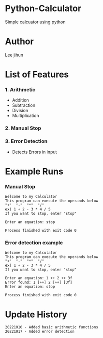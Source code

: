 # Python-Calculator
 Simple calcuator using python

# Author
Lee jihun

# List of Features

### 1. Arithmetic
- Addition
- Subtraction
- Division
- Multiplication

### 2. Manual Stop

### 3. Error Detection
- Detects Errors in input

# Example Runs
### Manual Stop

    Welcome to my Calculator
    This program can execute the operands below
    "+"  "-"  "*"  "/"
    ex) 1 + 2 - 3 * 4 / 5
    If you want to stop, enter "stop" 
    
    Enter an equation: stop
    
    Process finished with exit code 0

### Error detection example

    Welcome to my Calculator
    This program can execute the operands below
    "+"  "-"  "*"  "/"
    ex) 1 + 2 - 3 * 4 / 5
    If you want to stop, enter "stop" 
    
    Enter an equation: 1 ++ 2 ++ 3f
    Error found: 1 [++] 2 [++] [3f]
    Enter an equation: stop
    
    Process finished with exit code 0

# Update History
    20221010 - Added basic arithmetic functions   
    20221017 - Added error detection